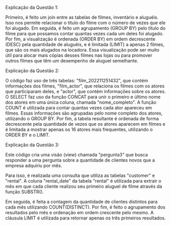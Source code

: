
Explicação da Questão 1:

Primeiro, é feito um join entre as tabelas de filmes, inventário e aluguéis. Isso nos permite relacionar o título do filme com o número de vezes que ele foi alugado.
Em seguida, é feito um agrupamento (GROUP BY) pelo título do filme para que possamos contar quantas vezes cada um deles foi alugado.
Por fim, a visualização é ordenada (ORDER BY) em ordem decrescente (DESC) pela quantidade de aluguéis, e é limitada (LIMIT) a apenas 2 filmes, que são os mais alugados na locadora.
Essa visualização pode ser muito útil para alocar mais cópias desses filmes nas lojas ou para promover outros filmes que têm um desempenho de aluguel semelhante.


Explicação da Questão 2:

O código faz uso de três tabelas: "film_202211251432", que contém informações dos filmes, "film_actor", que relaciona os filmes com os atores que participaram deles, e "actor", que contém informações sobre os atores.
O SELECT faz uso da função CONCAT para unir o primeiro e último nome dos atores em uma única coluna, chamada "nome_completo". A função COUNT é utilizada para contar quantas vezes cada ator apareceu em filmes. Essas informações são agrupadas pelo nome completo dos atores, utilizando o GROUP BY.
Por fim, a tabela resultante é ordenada de forma decrescente pela quantidade de vezes que os atores aparecem em filmes e é limitada a mostrar apenas os 16 atores mais frequentes, utilizando o ORDER BY e o LIMIT.



Explicação da Questão 3:

Este código cria uma visão (view) chamada "pergunta3" que busca responder a uma pergunta sobre a quantidade de clientes novos que a empresa adquiriu por mês.

Para isso, é realizada uma consulta que utiliza as tabelas "customer" e "rental". A coluna "rental_date" da tabela "rental" é utilizada para extrair o mês em que cada cliente realizou seu primeiro aluguel de filme através da função SUBSTR().

Em seguida, é feita a contagem da quantidade de clientes distintos para cada mês utilizando COUNT(DISTINCT). Por fim, é feito o agrupamento dos resultados pelo mês e ordenação em ordem crescente pelo mesmo. A cláusula LIMIT é utilizada para retornar apenas os três primeiros resultados.





